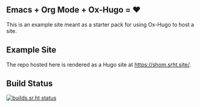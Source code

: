## Emacs + Org Mode + Ox-Hugo = ❤️
This is an example site meant as a starter pack for using Ox-Hugo to host a site.

## Example Site
The repo hosted here is rendered as a Hugo site at https://shom.srht.site/.

## Build Status
[![builds.sr.ht status](https://builds.sr.ht/~shom/ox-hugo-nix.svg)](https://builds.sr.ht/~shom/ox-hugo-nix?)
